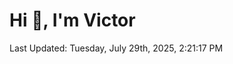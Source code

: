 <h1>Hi 👋, I'm Victor </h1>

<!--RECENT_ACTIVITY:start-->
<!--RECENT_ACTIVITY:end-->

<!--RECENT_ACTIVITY:last_update-->
Last Updated: Tuesday, July 29th, 2025, 2:21:17 PM
<!--RECENT_ACTIVITY:last_update_end-->
